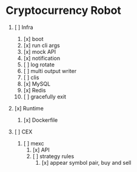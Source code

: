 # Cryptocurrency Robot

1. [ ] Infra
   1. [x] boot
   1. [x] run cli args
   1. [x] mock API
   1. [x] notification
   1. [ ] log rotate
   1. [ ] multi output writer
   1. [ ] clis
   1. [x] MySQL
   1. [x] Redis
   1. [ ] gracefully exit

1. [x] Runtime
   1. [x] Dockerfile

1. [ ] CEX
   1. [ ] mexc
      1. [x] API
      1. [ ] strategy rules
         1. [x] appear symbol pair, buy and sell

